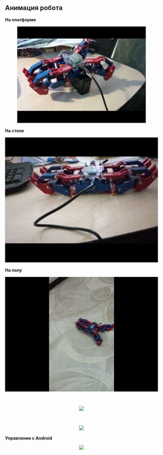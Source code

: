 ## Анимация робота

**На платформе**
<figure>
   <p align="center">
      <img src="https://github.com/dr-number/Spider2024_410_bluethooth_LKM/blob/main/for_read_me/gifs/1_in_platform.gif" width="552">
   </p>
</figure>

**На столе**
<p align="center">
   <img src="https://github.com/dr-number/Spider2024_410_bluethooth_LKM/blob/main/for_read_me/gifs/2_in_table.gif" width="552">
</p>

**На полу**
<p align="center">
   <img src="https://github.com/dr-number/Spider2024_410_bluethooth_LKM/blob/main/for_read_me/gifs/3_in_ground_1.gif" width="552">
</p>
</br>
<p align="center">
   <img src="https://raw.githubusercontent.com/dr-number/prog_lan_lar_larionov_lab_1_linear_processing/master/screens/4_in_ground_2.gif">
</p>
</br>
<p align="center">
   <img src="https://raw.githubusercontent.com/dr-number/prog_lan_lar_larionov_lab_1_linear_processing/master/screens/5_in_ground_3.gif">
</p>

**Управление с Android**
<p align="center">
   <img src="https://raw.githubusercontent.com/dr-number/prog_lan_lar_larionov_lab_1_linear_processing/master/screens/6_robot_and_pult.gif">
</p>


